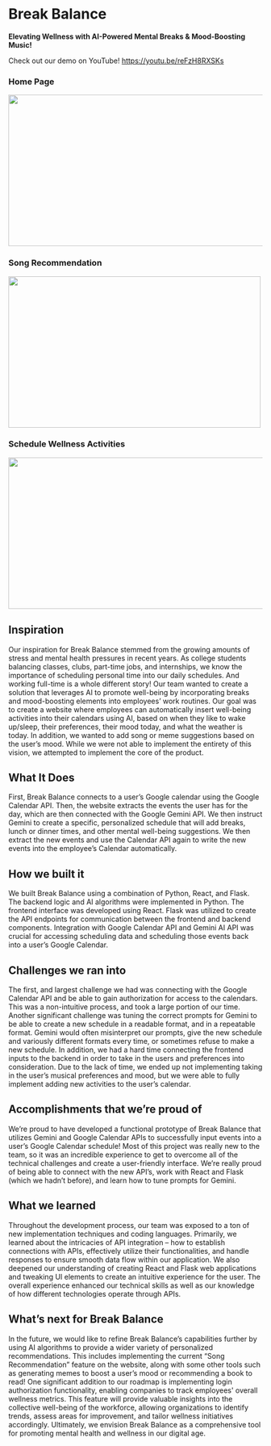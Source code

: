 # Break Balance
**Elevating Wellness with AI-Powered Mental Breaks & Mood-Boosting Music!**

Check out our demo on YouTube! https://youtu.be/reFzH8RXSKs

### Home Page
<img src="https://github.com/pmehta124/relax/blob/main/WellnessAI%20Home.png" height =300 width="600" />

### Song Recommendation
<img src="https://github.com/pmehta124/relax/blob/main/WellnessAI%20Song.png" height =300 width="500" />

### Schedule Wellness Activities
<img src="https://github.com/pmehta124/relax/blob/main/WellnessAI%20Schedule.png" height =300 width="600" />

## Inspiration
Our inspiration for Break Balance stemmed from the growing amounts of stress and mental health pressures in recent years. As college students balancing classes, clubs, part-time jobs, and internships, we know the importance of scheduling personal time into our daily schedules. And working full-time is a whole different story! Our team wanted to create a solution that leverages AI to promote well-being by incorporating breaks and mood-boosting elements into employees’ work routines. Our goal was to create a website where employees can automatically insert well-being activities into their calendars using AI, based on when they like to wake up/sleep, their preferences, their mood today, and what the weather is today. In addition, we wanted to add song or meme suggestions based on the user’s mood. While we were not able to implement the entirety of this vision, we attempted to implement the core of the product. 

## What It Does
First, Break Balance connects to a user’s Google calendar using the Google Calendar API. Then, the website extracts the events the user has for the day, which are then connected with the Google Gemini API. We then instruct Gemini to create a specific, personalized schedule that will add breaks, lunch or dinner times, and other mental well-being suggestions. We then extract the new events and use the Calendar API again to write the new events into the employee’s Calendar automatically. 

## How we built it
We built Break Balance using a combination of Python, React, and Flask. The backend logic and AI algorithms were implemented in Python. The frontend interface was developed using React. Flask was utilized to create the API endpoints for communication between the frontend and backend components. Integration with Google Calendar API and Gemini AI API was crucial for accessing scheduling data and scheduling those events back into a user’s Google Calendar.

## Challenges we ran into
The first, and largest challenge we had was connecting with the Google Calendar API and be able to gain authorization for access to the calendars. This was a non-intuitive process, and took a large portion of our time. Another significant challenge was tuning the correct prompts for Gemini to be able to create a new schedule in a readable format, and in a repeatable format. Gemini would often misinterpret our prompts, give the new schedule and variously different formats every time, or sometimes refuse to make a new schedule. In addition, we had a hard time connecting the frontend inputs to the backend in order to take in the users and preferences into consideration. Due to the lack of time, we ended up not implementing taking in the user’s musical preferences and mood, but we were able to fully implement adding new activities to the user’s calendar.

## Accomplishments that we’re proud of
We’re proud to have developed a functional prototype of Break Balance that utilizes Gemini and Google Calendar APIs to successfully input events into a user’s Google Calendar schedule! Most of this project was really new to the team, so it was an incredible experience to get to overcome all of the technical challenges and create a user-friendly interface. We’re really proud of being able to connect with the new API’s, work with React and Flask (which we hadn’t before), and learn how to tune prompts for Gemini.

## What we learned
Throughout the development process, our team was exposed to a ton of new implementation techniques and coding languages. Primarily, we learned about the intricacies of API integration – how to establish connections with APIs, effectively utilize their functionalities, and handle responses to ensure smooth data flow within our application. We also deepened our understanding of creating React and Flask web applications and tweaking UI elements to create an intuitive experience for the user. The overall experience enhanced our technical skills as well as our knowledge of how different technologies operate through APIs.

## What’s next for Break Balance
In the future, we would like to refine Break Balance’s capabilities further by using AI algorithms to provide a wider variety of personalized recommendations. This includes implementing the current “Song Recommendation” feature on the website, along with some other tools such as generating memes to boost a user’s mood or recommending a book to read!  One significant addition to our roadmap is implementing login authorization functionality, enabling companies to track employees' overall wellness metrics. This feature will provide valuable insights into the collective well-being of the workforce, allowing organizations to identify trends, assess areas for improvement, and tailor wellness initiatives accordingly. Ultimately, we envision Break Balance as a comprehensive tool for promoting mental health and wellness in our digital age.

